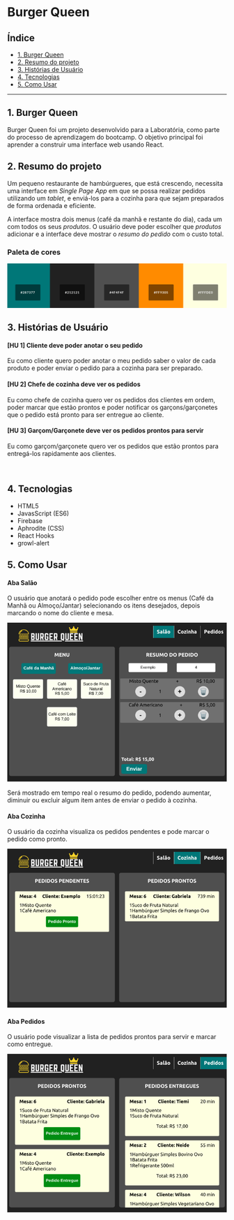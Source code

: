 # Burger Queen

## Índice

* [1. Burger Queen](#1-burger-queen)
* [2. Resumo do projeto](#2-resumo-do-projeto)
* [3. Histórias de Usuário](#3-histórias-de-usuário)
* [4. Tecnologias](#4-tecnologias)
* [5. Como Usar](#5-como-usar)


***

## 1. Burger Queen

Burger Queen foi um projeto desenvolvido para a Laboratória, como parte do processo de aprendizagem do bootcamp. O objetivo principal foi aprender a construir uma interface web usando React.

## 2. Resumo do projeto

Um pequeno restaurante de hambúrgueres, que está crescendo, necessita uma interface em _Single Page App_ em que se possa realizar pedidos utilizando um _tablet_, e enviá-los para a cozinha para que sejam preparados de forma ordenada e eficiente.

A interface mostra dois menus (café da manhã e restante do dia), cada um com todos os seus _produtos_. O usuário deve poder escolher que _produtos_ adicionar e a interface deve mostrar o _resumo do pedido_ com o custo total.

### Paleta de cores

![burger-queen-colorspallete](ptmburgerqueen/src/images/colorspallete.png)

## 3. Histórias de Usuário

#### [HU 1] Cliente deve poder anotar o seu pedido

Eu como cliente quero poder anotar o meu pedido saber o valor de cada 
produto e poder enviar o pedido para a cozinha para ser preparado.

#### [HU 2] Chefe de cozinha deve ver os pedidos

Eu como chefe de cozinha quero ver os pedidos dos clientes em ordem, poder marcar que estão prontos e poder notificar os garçons/garçonetes que o pedido está pronto para ser entregue ao cliente.

#### [HU 3] Garçom/Garçonete deve ver os pedidos prontos para servir

Eu como garçom/garçonete quero ver os pedidos que estão prontos para entregá-los rapidamente aos clientes.

 
## 4. Tecnologias

* HTML5
* JavasScript (ES6)
* Firebase
* Aphrodite (CSS)
* React Hooks
* growl-alert


## 5. Como Usar

#### Aba Salão
O usuário que anotará o pedido pode escolher entre os menus (Café da Manhã ou Almoço/Jantar) selecionando os itens desejados, depois marcando o nome do cliente e mesa. 

![floor page](ptmburgerqueen/src/images/floorpage.png)

Será mostrado em tempo real o resumo do pedido, podendo aumentar, diminuir ou excluir algum item antes de enviar o pedido à cozinha. 

#### Aba Cozinha
O usuário da cozinha visualiza os pedidos pendentes e pode marcar o pedido como pronto. 

![kitchen page](ptmburgerqueen/src/images/kitchenpage.png)


#### Aba Pedidos
O usuário pode visualizar a lista de pedidos prontos para servir e marcar como entregue.

![waiter page](ptmburgerqueen/src/images/waiterpage.png)